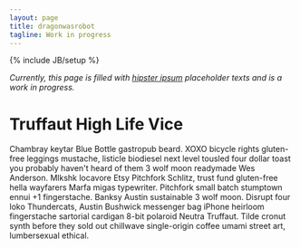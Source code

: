 ```yaml
---
layout: page
title: dragonwasrobot
tagline: Work in progress
---
```

{% include JB/setup %}

*Currently, this page is filled with [hipster ipsum](http://hipsum.co/)
 placeholder texts and is a work in progress.*

# Truffaut High Life Vice

Chambray keytar Blue Bottle gastropub beard. XOXO bicycle rights gluten-free
leggings mustache, listicle biodiesel next level tousled four dollar toast you
probably haven't heard of them 3 wolf moon readymade Wes Anderson. Mlkshk
locavore Etsy Pitchfork Schlitz, trust fund gluten-free hella wayfarers Marfa
migas typewriter. Pitchfork small batch stumptown ennui +1 fingerstache. Banksy
Austin sustainable 3 wolf moon. Disrupt four loko Thundercats, Austin Bushwick
messenger bag iPhone heirloom fingerstache sartorial cardigan 8-bit polaroid
Neutra Truffaut. Tilde cronut synth before they sold out chillwave single-origin
coffee umami street art, lumbersexual ethical.
